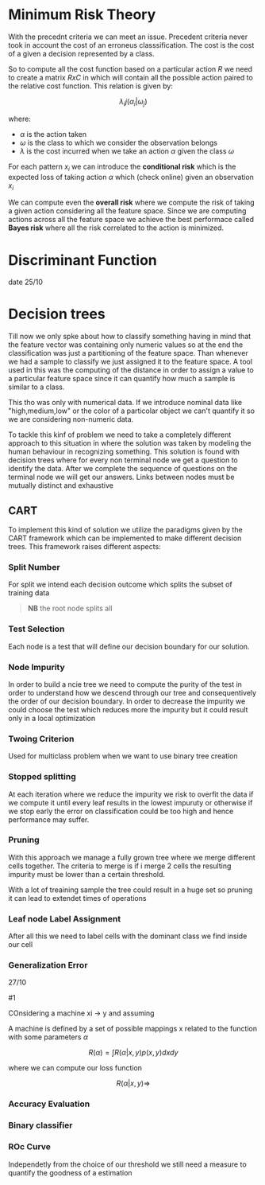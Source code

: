 # Minimum Risk Theory

With the precednt criteria we can meet an issue. Precedent criteria never took in account the cost of an erroneus classsification.
The cost is the cost of a given a decision represented by a class.

So to compute all the cost function based on a particular action $R$ we need to create a matrix $RxC$ in which will contain all the possible action paired to the relative cost function.
This relation is given by:

$$ \lambda _ij(\alpha _i | \omega _j) $$

where:

- $\alpha$ is the action taken
- $\omega$ is the class to which we consider the observation belongs
- $\lambda$ is the cost incurred when we take an action $\alpha$ given the class $\omega$

For each pattern $x_i$ we can introduce the **conditional risk** which is the expected loss of taking action $\alpha$ which (check online) given an observation $x_i$

We can compute even the **overall risk** where we compute the risk of taking a given action considering all the feature space. Since we are computing actions across all the feature space we achieve the best performace called **Bayes risk** where all the risk correlated to the action is minimized.

# Discriminant Function


date 25/10

# Decision trees

Till now we only spke about how to classify something having in mind that the feature vector was containing only numeric values so at the end the classification was just a partitioning of the feature space. Than whenever we had a sample to classify we just assigned it to the feature space. A tool used in this was the computing of the distance in order to assign a value to a particular feature space since it can quantify how much a sample is similar to a class.

This tho was only with numerical data. If we introduce nominal data like "high,medium,low" or the color of a particolar object we can't quantify it so we are considering non-numeric data.

To tackle this kinf of problem we need to take a completely different approach to this situation in where the solution was taken by modeling the human behaviour in recognizing something.
This solution is found with decision trees where for every non terminal node we get a question to identify the data. After we complete the sequence of questions on the terminal node we will get our answers. Links between nodes must be mutually distinct and exhaustive

## CART

To implement this kind of solution we utilize the paradigms given by the CART framework which can be implemented to make different decision trees. This framework raises different aspects:

### Split Number

For split we intend each decision outcome which splits the subset of training data

> **NB** the root node splits all

### Test Selection

Each node is a test that will define our decision boundary for our solution.

### Node Impurity

In order to build a ncie tree we need to compute the purity of the test in order to understand how we descend through our tree and consequentively the order of our decision boundary. In order to decrease the impurity we could choose the test which reduces more the impurity but it could result only in a local optimization 

### Twoing Criterion

Used for multiclass problem when we want to use binary tree creation

### Stopped splitting

At each iteration where we reduce the impurity we risk to overfit the data if we compute it until every leaf results in the lowest impuruty or otherwise if we stop early the error on classification could be too high and hence performance may suffer.

### Pruning

With this approach we manage a fully grown tree where we merge different cells together. The criteria to merge is if i merge 2 cells the resulting impurity must be lower than a certain threshold.

With a lot of treaining sample the tree could result in a huge set so pruning it can lead to extendet times of operations

### Leaf node Label Assignment

After all this we need to label cells with the dominant class we find inside our cell

### Generalization Error 

27/10

#1

COnsidering a machine xi -> y and assuming

A machine is defined by a set of possible mappings x related to the function with some parameters $\alpha$ 

$$ R(\alpha) = \int{R(\alpha|{x,y})p({x,y}){dxdy}} $$

where we can compute our loss function 

$$R(\alpha|{x,y}) \Rightarrow $$

### Accuracy Evaluation  

### Binary classifier

### ROc Curve

Independetly from the choice of our threshold we still need a measure to quantify the goodness of a estimation